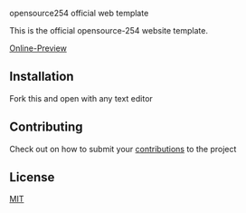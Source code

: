 opensource254 official web template

This is the official opensource-254 website template.

[Online-Preview](https://opensource254.github.io/website-proposal/)



## Installation



Fork this and open with any text editor


## Contributing
Check out on how to submit your  [contributions](../master/CONTRIBUTING.md) to the project
 



## License
[MIT](../master/LICENSE.md)
